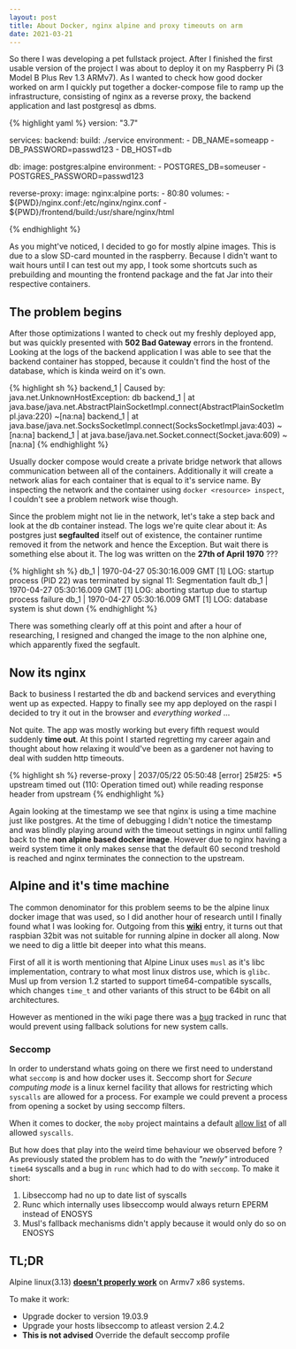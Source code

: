 ```yaml
---
layout: post
title: About Docker, nginx alpine and proxy timeouts on arm
date: 2021-03-21
---
```


So there I was developing a pet fullstack project. After I finished
the first usable version of the project I was about to deploy it on my
Raspberry Pi (3 Model B Plus Rev 1.3 ARMv7). As I wanted to check how
good docker worked on arm I quickly put together a docker-compose file
to ramp up the infrastructure, consisting of nginx as a reverse proxy,
the backend application and last postgresql as dbms.

{% highlight yaml %}
version: "3.7"

services:
  backend:
    build: ./service
    environment:
      - DB_NAME=someapp
      - DB_PASSWORD=passwd123
      - DB_HOST=db

  db:
    image: postgres:alpine
    environment:
      - POSTGRES_DB=someuser
      - POSTGRES_PASSWORD=passwd123

  reverse-proxy:
    image: nginx:alpine
    ports:
      - 80:80
    volumes:
      - ${PWD}/nginx.conf:/etc/nginx/nginx.conf
      - ${PWD}/frontend/build:/usr/share/nginx/html

{% endhighlight %}

As you might've noticed, I decided to go for mostly alpine
images. This is due to a slow SD-card mounted in the
raspberry. Because I didn't want to wait hours until I can test out my
app, I took some shortcuts such as prebuilding and mounting the
frontend package and the fat Jar into their respective containers.

## The problem begins

After those optimizations I wanted to check out my freshly deployed
app, but was quickly presented with **502 Bad Gateway** errors in the
frontend. Looking at the logs of the backend application I was able
to see that the backend container has stopped, because it couldn't
find the host of the database, which is kinda weird on it's own.

{% highlight sh %}
backend_1        | Caused by: java.net.UnknownHostException: db
backend_1        | 	at java.base/java.net.AbstractPlainSocketImpl.connect(AbstractPlainSocketImpl.java:220) ~[na:na]
backend_1        | 	at java.base/java.net.SocksSocketImpl.connect(SocksSocketImpl.java:403) ~[na:na]
backend_1        | 	at java.base/java.net.Socket.connect(Socket.java:609) ~[na:na]
{% endhighlight %}


Usually docker compose would create a private bridge network that
allows communication between all of the containers. Additionally it
will create a network alias for each container that is equal to it's
service name. By inspecting the network and the container using ```docker <resource> inspect```,
I couldn't see a problem network wise though.

Since the problem might not lie in the network, let's take a step back
and look at the db container instead. The logs we're quite clear about
it: As postgres just **segfaulted** itself out of existence, the
container runtime removed it from the network and hence the
Exception. But wait there is something else about it. The log was
written on the **27th of April 1970** ???

{% highlight sh %}
db_1             | 1970-04-27 05:30:16.009 GMT [1] LOG:  startup process (PID 22) was terminated by signal 11: Segmentation fault
db_1             | 1970-04-27 05:30:16.009 GMT [1] LOG:  aborting startup due to startup process failure
db_1             | 1970-04-27 05:30:16.009 GMT [1] LOG:  database system is shut down
{% endhighlight %}

There was something clearly off at this point and after a hour of
researching, I resigned and changed the image to the non alphine
one, which apparently fixed the segfault. 

## Now its nginx

Back to business I restarted the db and backend services and
everything went up as expected. Happy to finally see my app deployed
on the raspi I decided to try it out in the browser and *everything worked* ...

Not quite. The app was mostly working but every fifth request would
suddenly **time out**. At this point I started regretting my career
again and thought about how relaxing it would've been as a gardener
not having to deal with sudden http timeouts. 

{% highlight sh %}
reverse-proxy    | 2037/05/22 05:50:48 [error] 25#25: *5 upstream timed out (110: Operation timed out) while reading response header from upstream
{% endhighlight %}

Again looking at the timestamp we see that nginx is using a time
machine just like postgres. At the time of debugging I didn't notice
the timestamp and was blindly playing around with the timeout settings
in nginx until falling back to the **non alpine based docker
image**. However due to nginx having a weird system time it only makes
sense that the default 60 second treshold is reached and nginx
terminates the connection to the upstream.

## Alpine and it's time machine

The common denominator for this problem seems to be the alpine linux
docker image that was used, so I did another hour of research until I
finally found what I was looking for. Outgoing from this
**[wiki](https://wiki.alpinelinux.org/wiki/Release_Notes_for_Alpine_3.13.0#time64_requirements)**
entry, it turns out that raspbian 32bit was not suitable for running
alpine in docker all along. 
Now we need to dig a little bit deeper into what this means.

First of all it is worth mentioning that Alpine Linux uses `musl` as
it's libc implementation, contrary to what most linux distros use,
which is `glibc`. Musl up from version 1.2 started to support
time64-compatible syscalls, which changes `time_t` and other variants
of this struct to be 64bit on all architectures.

However as mentioned in the wiki page there was a
[bug](https://github.com/opencontainers/runc/issues/2151) tracked in
runc that would prevent using fallback solutions for new system calls.

### Seccomp

In order to understand whats going on there we first need to
understand what `seccomp` is and how docker uses it. Seccomp short for
*Secure computing mode* is a linux kernel facility that allows for
restricting which `syscalls` are allowed for a process. For example we
could prevent a process from opening a socket by using seccomp filters.

When it comes to docker, the `moby` project maintains a default [allow
list](https://github.com/moby/moby/blob/master/profiles/seccomp/default.json)
of all allowed `syscalls`.

But how does that play into the weird time behaviour we observed
before ? As previously stated the problem has to do with the *"newly"*
introduced `time64` syscalls and a bug in `runc` which had to do with
`seccomp`. To make it short: 
1. Libseccomp had no up to date list of syscalls
2. Runc which internally uses libseccomp would always return EPERM
   instead of ENOSYS
3. Musl's fallback mechanisms didn't apply because it would only do so on ENOSYS

## TL;DR
 
Alpine linux(3.13) **[doesn't properly work](https://wiki.alpinelinux.org/wiki/Release_Notes_for_Alpine_3.13.0#time64_requirements)** on Armv7 x86 systems. 

To make it work:
- Upgrade docker to version 19.03.9
- Upgrade your hosts libseccomp to atleast version 2.4.2
- **This is not advised** Override the default seccomp profile
